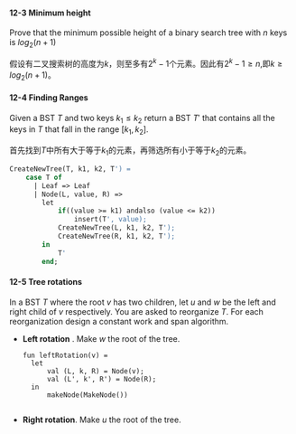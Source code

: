 #### 12-3 Minimum height

Prove that the minimum possible height of a binary search tree with $n$ keys is $log_2(n+1)$

假设有二叉搜索树的高度为$k$，则至多有$2^k-1$个元素。因此有$2^k-1\geq n$,即$k\geq log_2(n+1)$。

#### 12-4 Finding Ranges

Given a BST $T$ and two keys $k_1\leq k_2$ return a BST $T'$ that contains all the keys in $T$ that fall in the range $[k_1, k_2]$.

首先找到$T$中所有大于等于$k_1$的元素，再筛选所有小于等于$k_2$的元素。

```pascal
CreateNewTree(T, k1, k2, T') = 
	case T of
	  | Leaf => Leaf
	  | Node(L, value, R) => 
	  	let
    		if((value >= k1) andalso (value <= k2))
    			insert(T', value);
            CreateNewTree(L, k1, k2, T');
            CreateNewTree(R, k1, k2, T');
        in
            T'
        end;
```

#### 12-5 Tree rotations

In a BST $T$ where the root $v$ has two children, let $u$ and $w$ be the left and right child of $v$ respectively. You are asked to reorganize $T$. For each reorganization design a constant work and span algorithm.

- **Left rotation** . Make $w$ the root of the tree.

  ```
  fun leftRotation(v) = 
  	let
  		val (L, k, R) = Node(v);
  		val (L', k', R') = Node(R);
  	in
  		makeNode(MakeNode())
  		
  ```

  

- **Right rotation**. Make $u$ the root of the tree.

